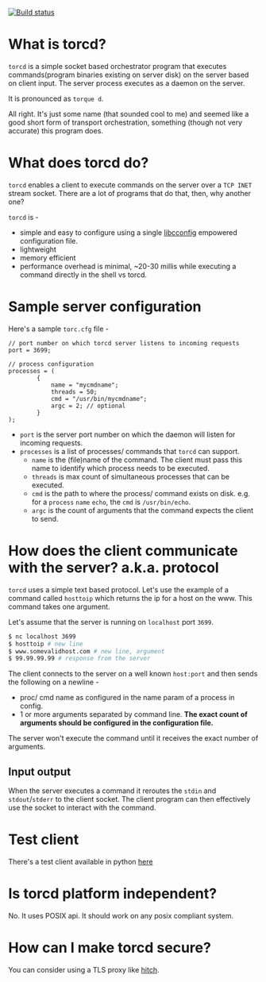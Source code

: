 [![Build status](https://ci.appveyor.com/api/projects/status/e0ds2msby5qwwaqm?svg=true)](https://ci.appveyor.com/project/ameya-bhurke/torcd)

# What is torcd?
`torcd` is a simple socket based orchestrator program that executes commands(program binaries existing on server disk) on the server based on client input. The server process executes as a daemon on the server.

It is pronounced as `torque d`. 

All right. It's just some name (that sounded cool to me) and seemed like a good short form of transport orchestration, something (though not very accurate) this program does.

# What does torcd do?
`torcd` enables a client to execute commands on the server over a `TCP INET` stream socket. There are a lot of programs that do that, then, why another one? 

`torcd` is -
* simple and easy to configure using a single [libcconfig](https://hyperrealm.github.io/libconfig/) empowered configuration file. 
* lightweight
* memory efficient
* performance overhead is minimal, ~20-30 millis while executing a command directly in the shell vs torcd.

# Sample server configuration
Here's a sample `torc.cfg` file - 
```
// port number on which torcd server listens to incoming requests
port = 3699;

// process configuration
processes = (
        {
            name = "mycmdname";
            threads = 50;
            cmd = "/usr/bin/mycmdname";
            argc = 2; // optional
        }
);
```
* `port` is the server port number on which the daemon will listen for incoming requests.
* `processes` is a list of processes/ commands that `torcd` can support. 
    * `name` is the (file)name of the command. The client must pass this name to identify which process needs to be executed.
    * `threads` is max count of simultaneous processes that can be executed.
    * `cmd` is the path to where the process/ command exists on disk. e.g. for a `process` `name` `echo`, the `cmd` is `/usr/bin/echo`.
    * `argc` is the count of arguments that the command expects the client to send.

# How does the client communicate with the server? a.k.a. protocol
`torcd` uses a simple text based protocol. Let's use the example of a command called `hosttoip` which returns the ip for a host on the www. This command takes one argument.

Let's assume that the server is running on `localhost` port `3699`.
```sh
$ nc localhost 3699
$ hosttoip # new line
$ www.somevalidhost.com # new line, argument
$ 99.99.99.99 # response from the server
```

The client connects to the server on a well known `host:port` and then sends the following on a newline - 
* proc/ cmd name as configured in the name param of a process in config.
* 1 or more arguments separated by command line. **The exact count of arguments should be configured in the configuration file.**

The server won't execute the command until it receives the exact number of arguments.

## Input output

When the server executes a command it reroutes the `stdin` and `stdout`/`stderr` to the client socket. The client program can then effectively use the socket to interact with the command.

# Test client
There's a test client available in python [here](./client/test.py)

# Is torcd platform independent?
No. It uses POSIX api. It should work on any posix compliant system.

# How can I make torcd secure? 
You can consider using a TLS proxy like [hitch](https://hitch-tls.org/).